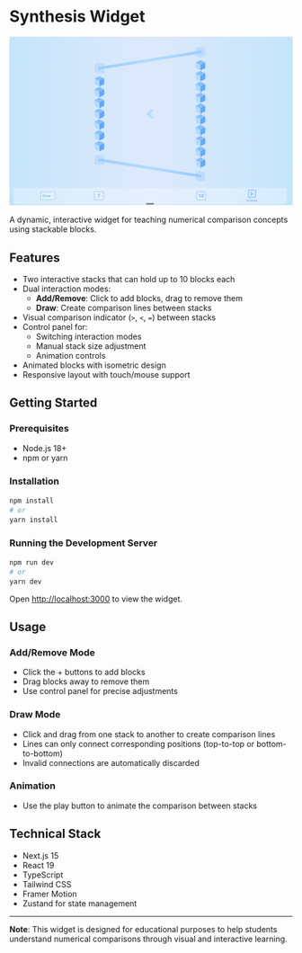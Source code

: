# Synthesis Widget

![Synthesis Widget](public/block-widget-screenshot.png)

A dynamic, interactive widget for teaching numerical comparison concepts using stackable blocks.

## Features

- Two interactive stacks that can hold up to 10 blocks each
- Dual interaction modes:
  - **Add/Remove**: Click to add blocks, drag to remove them
  - **Draw**: Create comparison lines between stacks
- Visual comparison indicator (`>`, `<`, `=`) between stacks
- Control panel for:
  - Switching interaction modes
  - Manual stack size adjustment
  - Animation controls
- Animated blocks with isometric design
- Responsive layout with touch/mouse support

## Getting Started

### Prerequisites

- Node.js 18+
- npm or yarn

### Installation

```bash
npm install
# or
yarn install
```

### Running the Development Server

```bash
npm run dev
# or
yarn dev
```

Open [http://localhost:3000](http://localhost:3000) to view the widget.

## Usage

### Add/Remove Mode

- Click the + buttons to add blocks
- Drag blocks away to remove them
- Use control panel for precise adjustments

### Draw Mode

- Click and drag from one stack to another to create comparison lines
- Lines can only connect corresponding positions (top-to-top or bottom-to-bottom)
- Invalid connections are automatically discarded

### Animation

- Use the play button to animate the comparison between stacks

## Technical Stack

- Next.js 15
- React 19
- TypeScript
- Tailwind CSS
- Framer Motion
- Zustand for state management

---

**Note**: This widget is designed for educational purposes to help students understand numerical comparisons through visual and interactive learning.
